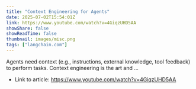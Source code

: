 ```yaml
---
title: "Context Engineering for Agents"
date: 2025-07-02T15:54:01Z
link: https://www.youtube.com/watch?v=4GiqzUHD5AA
showShare: false
showReadTime: false
thumbnail: images/misc.png
tags: ["langchain.com"]
---
```

Agents need context (e.g., instructions, external knowledge, tool feedback) to perform tasks. Context engineering is the art and ...

- Link to article: https://www.youtube.com/watch?v=4GiqzUHD5AA